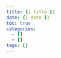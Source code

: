 ```yaml
---
title: {{ title }}
date: {{ date }}
toc: true
categories:
  - []
  - []
tags: []
---
```


<!-- more -->
